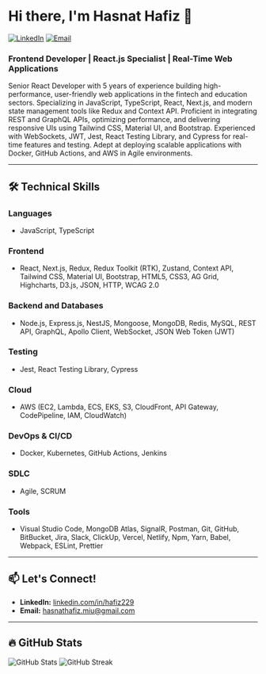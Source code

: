 # Hi there, I'm Hasnat Hafiz 👋

[![LinkedIn](https://img.shields.io/badge/LinkedIn-Connect-blue?style=for-the-badge&logo=linkedin)](https://www.linkedin.com/in/hafiz229)
[![Email](https://img.shields.io/badge/Email-Reach%20Out-red?style=for-the-badge&logo=gmail)](mailto:hasnathafiz.miu@gmail.com)

### **Frontend Developer | React.js Specialist | Real-Time Web Applications**

Senior React Developer with 5 years of experience building high-performance, user-friendly web applications in the fintech and education sectors. Specializing in JavaScript, TypeScript, React, Next.js, and modern state management tools like Redux and Context API. Proficient in integrating REST and GraphQL APIs, optimizing performance, and delivering responsive UIs using Tailwind CSS, Material UI, and Bootstrap. Experienced with WebSockets, JWT, Jest, React Testing Library, and Cypress for real-time features and testing. Adept at deploying scalable applications with Docker, GitHub Actions, and AWS in Agile environments.

---

## 🛠️ **Technical Skills**

### **Languages**
- JavaScript, TypeScript

### **Frontend**
- React, Next.js, Redux, Redux Toolkit (RTK), Zustand, Context API, Tailwind CSS, Material UI, Bootstrap, HTML5, CSS3, AG Grid, Highcharts, D3.js, JSON, HTTP, WCAG 2.0

### **Backend and Databases**
- Node.js, Express.js, NestJS, Mongoose, MongoDB, Redis, MySQL, REST API, GraphQL, Apollo Client, WebSocket, JSON Web Token (JWT)

### **Testing**
- Jest, React Testing Library, Cypress

### **Cloud**
- AWS (EC2, Lambda, ECS, EKS, S3, CloudFront, API Gateway, CodePipeline, IAM, CloudWatch)

### **DevOps & CI/CD**
- Docker, Kubernetes, GitHub Actions, Jenkins

### **SDLC**
- Agile, SCRUM

### **Tools**
- Visual Studio Code, MongoDB Atlas, SignalR, Postman, Git, GitHub, BitBucket, Jira, Slack, ClickUp, Vercel, Netlify, Npm, Yarn, Babel, Webpack, ESLint, Prettier

---

## 📫 **Let's Connect!**
- **LinkedIn:** [linkedin.com/in/hafiz229](https://www.linkedin.com/in/hafiz229)
- **Email:** [hasnathafiz.miu@gmail.com](mailto:hasnathafiz.miu@gmail.com)

---

## 🔥 **GitHub Stats**
![GitHub Stats](https://github-readme-stats.vercel.app/api?username=hafiz229&show_icons=true&theme=radical)
![GitHub Streak](https://github-readme-streak-stats.herokuapp.com/?user=hafiz229&theme=radical)
